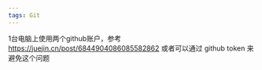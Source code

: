 ```yaml
---
tags: Git
---
```


1台电脑上使用两个github账户，参考 https://juejin.cn/post/6844904086085582862 或者可以通过 github token 来避免这个问题